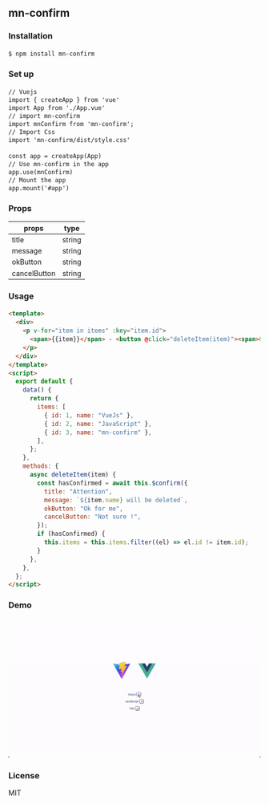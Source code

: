 ## mn-confirm

### Installation

```bash
$ npm install mn-confirm
```

### Set up

```JS
// Vuejs
import { createApp } from 'vue'
import App from './App.vue'
// import mn-confirm
import mnConfirm from 'mn-confirm';
// Import Css
import 'mn-confirm/dist/style.css'

const app = createApp(App)
// Use mn-confirm in the app
app.use(mnConfirm)
// Mount the app
app.mount('#app')
```
### Props
| props   | type  |
| ------------- | ------------- |
| title  | string  |
| message  | string  |
| okButton | string |
| cancelButton | string |

### Usage

```html
<template>
  <div>
    <p v-for="item in items" :key="item.id">
      <span>{{item}}</span> - <button @click="deleteItem(item)"><span>&times;</span></button></button>
    </p>
  </div>
</template>
<script>
  export default {
    data() {
      return {
        items: [
          { id: 1, name: "VueJs" },
          { id: 2, name: "JavaScript" },
          { id: 3, name: "mn-confirm" },
        ],
      };
    },
    methods: {
      async deleteItem(item) {
        const hasConfirmed = await this.$confirm({
          title: "Attention",
          message: `${item.name} will be deleted`,
          okButton: "Ok for me",
          cancelButton: "Not sure !",
        });
        if (hasConfirmed) {
          this.items = this.items.filter((el) => el.id != item.id);
        }
      },
    },
  };
</script>
```
### Demo

![exemple](./docs/exemple.gif)

### License
MIT